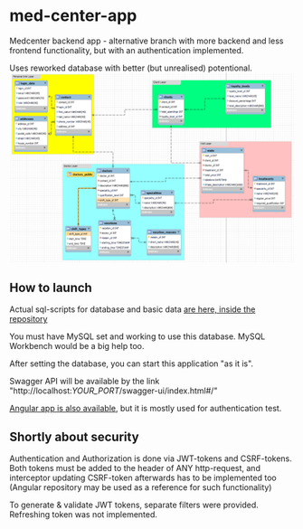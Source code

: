 # med-center-app

Medcenter backend app - alternative branch with more backend and less frontend functionality, but with an authentication implemented.

Uses reworked database with better (but unrealised) potentional.
![DB-pic](https://github.com/Mo1ty/med-center-app/blob/alternative/SQL/db-baze.PNG?raw=true "Yep, database")

## How to launch
Actual sql-scripts for database and basic data [are here, inside the repository](https://github.com/Mo1ty/med-center-app/tree/alternative/SQL)

You must have MySQL set and working to use this database. MySQL Workbench would be a big help too.

After setting the database, you can start this application "as it is". 

Swagger API will be available by the link "http://localhost:*YOUR_PORT*/swagger-ui/index.html#/"

[Angular app is also available](https://github.com/Mo1ty/medcenter-external/tree/alternative), but it is mostly used for authentication test. 

## Shortly about security
Authentication and Authorization is done via JWT-tokens and CSRF-tokens. Both tokens must be added to the header of ANY http-request, and interceptor updating CSRF-token afterwards has to be implemented too (Angular repository may be used as a reference for such functionality)

To generate & validate JWT tokens, separate filters were provided. Refreshing token was not implemented.
